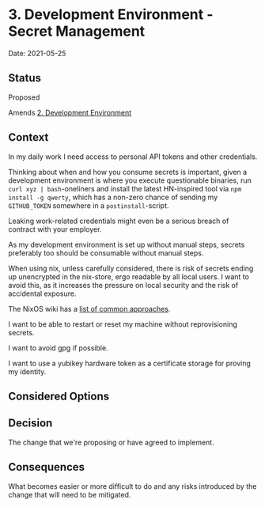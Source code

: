 # 3. Development Environment - Secret Management

Date: 2021-05-25

## Status

Proposed

Amends [2. Development Environment](0002-development-environment.md)

## Context

In my daily work I need access to personal API tokens and other credentials.

Thinking about when and how you consume secrets is important, given a development environment is where you execute questionable binaries, run  `curl xyz | bash`-oneliners and install the latest HN-inspired tool via `npm install -g qwerty`, which has a non-zero chance of sending my `GITHUB_TOKEN` somewhere in a `postinstall`-script.

Leaking work-related credentials might even be a serious breach of contract with your employer.

As my development environment is set up without manual steps, secrets preferably too should be consumable without manual steps.

When using nix, unless carefully considered, there is risk of secrets ending up unencrypted in the nix-store, ergo readable by all local users.
I want to avoid this, as it increases the pressure on local security and the risk of accidental exposure.

The NixOS wiki has a [list of common approaches](https://nixos.wiki/wiki/Comparison_of_secret_managing_schemes).

I want to be able to restart or reset my machine without reprovisioning secrets.

I want to avoid gpg if possible.

I want to use a yubikey hardware token as a certificate storage for proving my identity.

## Considered Options

## Decision

The change that we're proposing or have agreed to implement.

## Consequences

What becomes easier or more difficult to do and any risks introduced by the change that will need to be mitigated.
